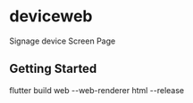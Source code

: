 # deviceweb

Signage device Screen Page

## Getting Started

flutter build web --web-renderer html --release